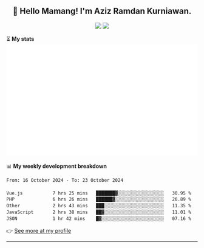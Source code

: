 <h2 align="center">👋 Hello Mamang! I'm Aziz Ramdan Kurniawan.</h2>  
<p align="center">
  <img src="https://komarev.com/ghpvc/?username=azizramdan">
  <img src="https://wakatime.com/badge/user/90056fa0-4c31-4eca-954e-2a3ac05896f9.svg">
</p>
    
⏳ **My stats**  
![](https://raw.githubusercontent.com/azizramdan/github-stats/master/generated/overview.svg#gh-dark-mode-only)

📊 **My weekly development breakdown**
<!--START_SECTION:waka-->

```txt
From: 16 October 2024 - To: 23 October 2024

Vue.js           7 hrs 25 mins   ███████▓░░░░░░░░░░░░░░░░░   30.95 %
PHP              6 hrs 26 mins   ██████▓░░░░░░░░░░░░░░░░░░   26.89 %
Other            2 hrs 43 mins   ███░░░░░░░░░░░░░░░░░░░░░░   11.35 %
JavaScript       2 hrs 38 mins   ██▓░░░░░░░░░░░░░░░░░░░░░░   11.01 %
JSON             1 hr 42 mins    █▓░░░░░░░░░░░░░░░░░░░░░░░   07.16 %
```

<!--END_SECTION:waka-->
👉 [See more at my profile](https://wakatime.com/@azizramdan)
***
